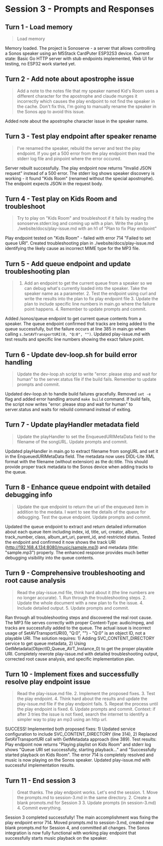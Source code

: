 # Session 3 - Prompts and Responses

## Turn 1 - Load memory

> Load memory

Memory loaded. The project is Sonoserve - a server that allows controlling a Sonos speaker using an M5Stack CardPuter ESP32S3 device. Current state: Basic Go HTTP server with stub endpoints implemented, Web UI for testing, no ESP32 work started yet.

## Turn 2 - Add note about apostrophe issue

> Add a note to the notes file that my speaker named Kid's Room uses a different character for the apostrophe and claude munges it incorrectly which causes the play endpoint to not find the speaker in the cache. Don't fix this, I'm going to manually rename the speaker in the Sonos app to avoid this issue.

Added note about the apostrophe character issue in the speaker name.

## Turn 3 - Test play endpoint after speaker rename

> I've renamed the speaker, rebuild the server and test the play endpoint. If you get a 500 error from the play endpoint then read the stderr log file and pinpoint where the error occured.

Server rebuilt successfully. The play endpoint now returns "Invalid JSON request" instead of a 500 error. The stderr log shows speaker discovery is working - it found "Kids Room" (renamed without the special apostrophe). The endpoint expects JSON in the request body.

## Turn 4 - Test play on Kids Room and troubleshoot

> Try to play on "Kids Room" and troubleshoot if it fails by reading the sonoserve.stderr.log and coming up with a plan. Write the plan to ./website/docs/play-issue.md with an h1 of "Plan to fix Play endpoint"

Play endpoint tested on "Kids Room" - failed with error 714 "Failed to set queue URI". Created troubleshooting plan in ./website/docs/play-issue.md identifying the likely cause as incorrect MIME type for the MP3 file.

## Turn 5 - Add queue endpoint and update troubleshooting plan

> 1. Add an endpoint to get the current queue from a speaker so we can debug what's currently loaded into the speaker. Take the speaker name as a parameter. 2. Test the endpoint using curl and write the results into the plan to fix play endpoint file 3. Update the plan to include specific line numbers in main.go where the failure point happens. 4. Remember to update prompts and commit.

Added /sonos/queue endpoint to get current queue contents from a speaker. The queue endpoint confirmed that tracks are being added to the queue successfully, but the failure occurs at line 385 in main.go when calling `s.SetAVTransportURI(0, "Q:0", "")`. Updated play-issue.md with test results and specific line numbers showing the exact failure point.

## Turn 6 - Update dev-loop.sh for build error handling

> Update the dev-loop.sh script to write "error: please stop and wait for human" to the server.status file if the build fails. Remember to update prompts and commit.

Updated dev-loop.sh to handle build failures gracefully. Removed `set -e` flag and added error handling around `make build` command. If build fails, the script now writes "error: please stop and wait for human" to server.status and waits for rebuild command instead of exiting.

## Turn 7 - Update playHandler metadata field

> Update the playHandler to set the EnqueuedURIMetaData field to the filename of the songURL. Update prompts and commit.

Updated playHandler in main.go to extract filename from songURL and set it in the EnqueuedURIMetaData field. The metadata now uses DIDL-Lite XML format with the filename (without extension) as the dc:title. This should provide proper track metadata to the Sonos device when adding tracks to the queue.

## Turn 8 - Enhance queue endpoint with detailed debugging info

> Update the que endpoint to return the uri of the enqueued item in addition to the medata. I want to see the details of the queue for debugging. Test the queue endpoint. Update prompts and commit.

Updated the queue endpoint to extract and return detailed information about each queue item including index, id, title, uri, creator, album, track_number, class, album_art_uri, parent_id, and restricted status. Tested the endpoint and confirmed it now shows the track URI (http://192.168.4.134:8080/music/sample.mp3) and metadata (title: "sample.mp3") properly. The enhanced response provides much better debugging visibility into the queue contents.

## Turn 9 - Comprehensive troubleshooting and root cause analysis

> Read the play-issue.md file, think hard about it (the line numbers are no longer accurate). 1. Run through the troubleshooting steps. 2. Update the whole document with a new plan to fix the issue. 4. Include detailed output. 5. Update prompts and commit.

Ran through all troubleshooting steps and discovered the real root cause. The MP3 file serves correctly with proper Content-Type: audio/mpeg, and tracks are successfully added to the queue. The actual issue is incorrect usage of SetAVTransportURI(0, "Q:0", "") - "Q:0" is an object ID, not a playable URI. The solution requires: 1) Adding SVC_CONTENT_DIRECTORY service to get queue metadata, 2) Using GetMetadata(ObjectID_Queue_AVT_Instance_0) to get the proper playable URI. Completely rewrote play-issue.md with detailed troubleshooting output, corrected root cause analysis, and specific implementation plan.

## Turn 10 - Implement fixes and successfully resolve play endpoint issue

> Read the play-issue.md file. 2. Implement the proposed fixes. 3. Test the play endpoint. 4. Think hard about the results and update the play-issue.md file if the play endpoint fails. 5. Repeat the process until the play endpoint is fixed. 6. Update prompts and commit. Context: if after 3 tries the issue is not fixed, search the internet to identify a simpler way to play an mp3 using an http url.

SUCCESS! Implemented both proposed fixes: 1) Updated service configuration to include SVC_CONTENT_DIRECTORY (line 314), 2) Replaced SetAVTransportURI call with GetMetadata approach (line 389). Test results: Play endpoint now returns "Playing playlist on Kids Room" and stderr log shows "Queue URI set successfully, starting playback..." and "Successfully started playback on Kids Room". The error 714 is completely resolved and music is now playing on the Sonos speaker. Updated play-issue.md with successful implementation results.

## Turn 11 - End session 3

> Great thanks. The play endpoint works. Let's end the session. 1. Move the prompts.md to session-3.md in the same directory. 2. Create a blank promots.md for Session 3 3. Update prompts (in session-3.md) 4. Commit everything.

Session 3 completed successfully! The main accomplishment was fixing the play endpoint error 714. Moved prompts.md to session-3.md, created new blank prompts.md for Session 4, and committed all changes. The Sonos integration is now fully functional with working play endpoint that successfully starts music playback on the speaker.